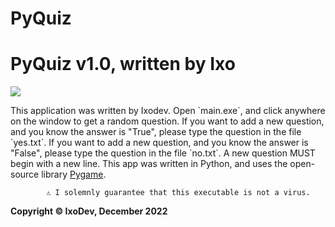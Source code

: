 # PyQuiz
<h1>
            PyQuiz v1.0, written by Ixo
</h1><img src="assets/icon.png"/>
<p>
            This application was written by Ixodev. Open `main.exe`, and click anywhere on the window to get a random question.
            If you want to add a new question, and you know the answer is "True", please type the question in the file `yes.txt`.
            If you want to add a new question, and you know the answer is "False", please type the question in the file `no.txt`.
            A new question MUST begin with a new line.
            This app was written in Python, and uses the open-source library <a href="https://www.pygame.org">Pygame</a>.

            ⚠️ I solemnly guarantee that this executable is not a virus.
</p>

<div></div>
<p><strong><b>Copyright &copy; IxoDev, December 2022</b></strong></p>
